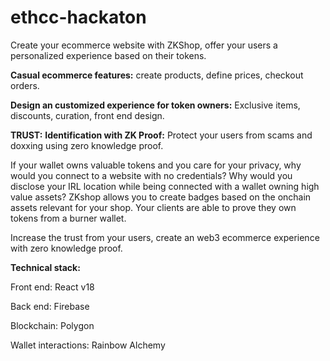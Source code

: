 # ethcc-hackaton

Create your ecommerce website with ZKShop, offer your users a personalized experience based on their tokens.


**Casual ecommerce features:** 
create products, define prices, checkout orders.


**Design an customized experience for token owners:**
Exclusive items, discounts, curation, front end design.


**TRUST:**
**Identification with ZK Proof:** Protect your users from scams and doxxing using zero knowledge proof.

If your wallet owns valuable tokens and you care for your privacy, why would you connect to a website with no credentials?
Why would you disclose your IRL location while being connected with a wallet owning high value assets?
ZKshop allows you to create badges based on the onchain assets relevant for your shop. Your clients are able to prove they own tokens from a burner wallet.

Increase the trust from your users, create an web3 ecommerce experience with zero knowledge proof.



**Technical stack:**

Front end:
React v18

Back end:
Firebase

Blockchain:
Polygon

Wallet interactions:
Rainbow
Alchemy
